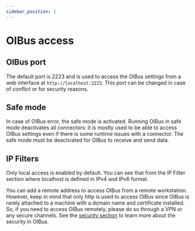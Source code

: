 ```yaml
---
sidebar_position: 1
---
```


# OIBus access
## OIBus port
The default port is 2223 and is used to access the OIBus settings from a web interface at `http://localhost:2223`. This 
port can be changed in case of conflict or for security reasons.

## Safe mode
In case of OIBus error, the safe mode is activated. Running OIBus in safe mode deactivates all connectors: it is mostly 
used to be able to access OIBus settings even if there is some runtime issues with a connector. The safe mode must be
deactivated for OIBus to receive and send data.

## IP Filters
Only local access is enabled by default. You can see that from the IP Filter section where localhost is defined in IPv4 
and IPv6 format.

You can add a remote address to access OIBus from a remote workstation. However, keep in mind that only http is used to 
access OIBus since OIBus is rarely attached to a machine with a domain name and certificate installed. So, if you need
to access OIBus remotely, please do so through a VPN or any secure channels. See the 
[security section](docs/guide/advanced/oibus-security.md) to learn more about the security in OIBus.
